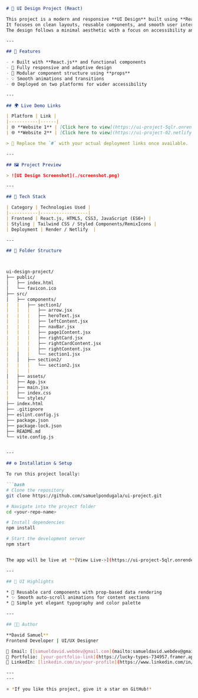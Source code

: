 
```markdown
# 🎨 UI Design Project (React)

This project is a modern and responsive **UI Design** built using **React.js**.  
It focuses on clean layouts, reusable components, and smooth user interactions.  
The design follows a minimal aesthetic with a focus on accessibility and responsiveness across all screen sizes.

---

## 🚀 Features

- ⚡ Built with **React.js** and functional components  
- 🎨 Fully responsive and adaptive design  
- 🧩 Modular component structure using **props**  
- 💡 Smooth animations and transitions  
- 🌐 Deployed on two platforms for wider accessibility  

---

## 🌍 Live Demo Links

| Platform | Link |
|-----------|------|
| 🌐 **Website 1** | [Click here to view](https://ui-project-5qlr.onrender.com/) |
| 🌐 **Website 2** | [Click here to view](https://ui-project-02.netlify.app/) |

> 📝 Replace the `#` with your actual deployment links once available.

---

## 🖼️ Project Preview

> ![UI Design Screenshot](./screenshot.png)

---

## 🧠 Tech Stack

| Category | Technologies Used |
|-----------|------------------|
| Frontend | React.js, HTML5, CSS3, JavaScript (ES6+) |
| Styling | Tailwind CSS / Styled Components/RemixIcons |
| Deployment | Render / Netlify  |

---

## 📁 Folder Structure



ui-design-project/
├── public/
│   ├── index.html
│   └── favicon.ico
├── src/
│   ├── components/
|   |   ├── section1/
|   |   |   ├── arrow.jsx
|   |   |   ├── heroText.jsx
|   |   |   ├── leftContent.jsx
|   |   |   ├── navBar.jsx
|   |   |   ├── page1Content.jsx
|   |   |   ├── rightCard.jsx
|   |   |   ├── rightCardContent.jsx
|   |   |   ├── rightContent.jsx
|   │   |   └── section1.jsx
|   │   ├── section2/
|   |   |   └── section2.jsx
|   |   |
│   ├── assets/
|   ├── App.jsx
|   ├── main.jsx
|   ├── index.css
|   └── styles/
├── index.html
├── .gitignore
├── eslint.config.js
├── package.json
├── package-lock.json
├── README.md
└── vite.config.js


---

## ⚙️ Installation & Setup

To run this project locally:

```bash
# Clone the repository
git clone https://github.com/samuelpondugala/ui-project.git

# Navigate into the project folder
cd <your-repo-name>

# Install dependencies
npm install

# Start the development server
npm start


The app will be live at **[View Live->](https://ui-project-5qlr.onrender.com/)**

---

## 📸 UI Highlights

* 🧱 Reusable card components with prop-based data rendering
* ✨ Smooth auto-scroll animations for content sections
* 🎯 Simple yet elegant typography and color palette

---

## 🧑‍💻 Author

**David Samuel**
Frontend Developer | UI/UX Designer

📧 Email: [[samueldavid.webdev@gmail.com](mailto:samueldavid.webdev@gmail.com)]
🔗 Portfolio: [your-portfolio-link](https://lucky-types-734957.framer.app/)
💼 LinkedIn: [linkedin.com/in/your-profile](https://www.linkedin.com/in/samuelpondugala)

---
---

⭐ *If you like this project, give it a star on GitHub!*

```
```
